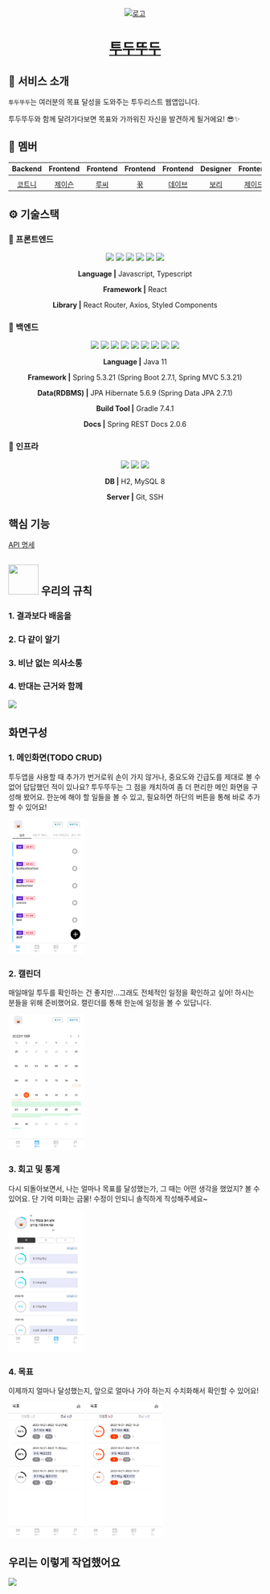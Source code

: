 <p align="middle" >
  <a href="https://github.com/teo-sprint-12-todo">
    <img width="200px;" src="https://i.imgur.com/ktEm6R9.png" alt="로고"/>
  </a>
</p>
<h1 align="middle"><a href="https://teo-sprint-12-todo.github.io/teo-todo-frontend/#/mainTodoList">투두뚜두</a></h1>
<p align="middle"></p>


## 💬 서비스 소개

`투두뚜두`는 여러분의 목표 달성을 도와주는 투두리스트 웹앱입니다.

 투두뚜두와 함께 달려가다보면 목표와 가까워진 자신을 발견하게 될거에요! 😎✨

## 🥰 멤버

|                                         Backend                                         |                                          Frontend                                          |                                          Frontend                                           |                                         Frontend                                         |                                         Frontend                                         |                                          Designer                                          |                                         Frontend                                         |
| :--------------------------------------------------------------------------------------: | :----------------------------------------------------------------------------------------: | :----------------------------------------------------------------------------------------: | :-------------------------------------------------------------------------------------: | :-------------------------------------------------------------------------------------: | :---------------------------------------------------------------------------------------: | :-------------------------------------------------------------------------------------: |
| |
|                            [코트니](https://github.com/210-reverof)                             |                          [제이슨](https://github.com/jongwooha98)                          |                           [루씨](https://github.com/rshk2002)                           |                           [꾺](https://github.com/C12H22O12)                            |                          [데이브](https://github.com/choseonghwan91)                          |                        [보리](https://teo-sprint-12-todo.github.io/teo-todo-frontend)                         |                        [제이드](https://github.com/dev-yun)                         |

## ⚙️ 기술스택

### 🧷 프론트엔드

<div align="middle">

<img src="https://img.shields.io/badge/javascript-F7DF1E?style=for-the-badge&logo=javascript&logoColor=black"> <img src="https://img.shields.io/badge/typescript-3178C6?style=for-the-badge&logo=typescript&logoColor=white">
<img src="https://img.shields.io/badge/react-61DAFB?style=for-the-badge&logo=react&logoColor=black">
<img src="https://img.shields.io/badge/react router-CA4245?style=for-the-badge&logo=reactrouter&logoColor=white">
<img src="https://img.shields.io/badge/axios-5A29E4?style=for-the-badge&logo=axios&logoColor=white">
<img src="https://img.shields.io/badge/styled components-D26AC2?style=for-the-badge&logo=styled-components&logoColor=white">
  
**Language |** Javascript, Typescript

**Framework |** React

**Library |** React Router, Axios, Styled Components

  
</div>


### 🧷 백엔드

<div align="middle">

<img src="https://img.shields.io/badge/java-3a75b0?style=for-the-badge&logo=java&logoColor=black"> <img src="https://img.shields.io/badge/spring-6DB33F?style=for-the-badge&logo=spring&logoColor=white">
<img src="https://img.shields.io/badge/spring boot-6DB33F?style=for-the-badge&logo=springboot&logoColor=white">
<img src="https://img.shields.io/badge/spring mvc-6DB33F?style=for-the-badge&logo=spring&logoColor=white">
<img src="https://img.shields.io/badge/JPA Hibernate-59666C?style=for-the-badge&logo=Hibernate&logoColor=white">
<img src="https://img.shields.io/badge/gradle-02303A?style=for-the-badge&logo=gradle&logoColor=white">
<img src="https://img.shields.io/badge/junit-25A162?style=for-the-badge&logo=junit5&logoColor=white">
<img src="https://img.shields.io/badge/spring test-6DB33F?style=for-the-badge&logo=spring&logoColor=white">
<img src="https://img.shields.io/badge/spring rest docs-6DB33F?style=for-the-badge&logo=spring&logoColor=white">
  
  
**Language |** Java 11

**Framework |** Spring 5.3.21 (Spring Boot 2.7.1, Spring MVC 5.3.21)

**Data(RDBMS) |** JPA Hibernate 5.6.9 (Spring Data JPA 2.7.1)

**Build Tool |** Gradle 7.4.1

**Docs |** Spring REST Docs 2.0.6
  
</div>


### 🧷 인프라

<div align="middle">

<img src="https://img.shields.io/badge/AWS EC2-FF9900?style=for-the-badge&logo=amazonec2&logoColor=white">
<img src="https://img.shields.io/badge/maria DB-4479A1?style=for-the-badge&logo=mariadb&logoColor=white">
<img src="https://img.shields.io/badge/git-F05032?style=for-the-badge&logo=git&logoColor=white">
  
**DB |** H2, MySQL 8

**Server |** Git, SSH
  
</div>



## 핵심 기능

[API 명세](https://pitch-savory-ca1.notion.site/0ee731acbf74426fa43ca48c4b2dc624?v=2a5e43eb5caa4927b741539d995a6dc0&p=77906a47776f4a5bad45a18eeab8eec9&pm=s)


## <img src="https://noticon-static.tammolo.com/dgggcrkxq/image/upload/v1593397832/noticon/xmudzlguiuwsxfi3wjkj.png" width="60px" height="60px"> 우리의 규칙

### 1. 결과보다 배움을

### 2. 다 같이 알기

### 3. 비난 없는 의사소통

### 4. 반대는 근거와 함께


![](https://i.imgur.com/PGJ0gAu.png)


## 화면구성


### 1. 메인화면(TODO CRUD)
투두앱을 사용할 때 추가가 번거로워 손이 가지 않거나, 중요도와 긴급도를 제대로 볼 수 없어 답답했던 적이 있나요? 투두뚜두는 그 점을 캐치하여 좀 더 편리한 메인 화면을 구성해 봤어요. 한눈에 해야 할 일들을 볼 수 있고, 필요하면 하단의 버튼을 통해 바로 추가할 수 있어요!

<img src="./todo.png" width="30%" />


### 2. 캘린더
매일매일 투두를 확인하는 건 좋지만...그래도 전체적인 일정을 확인하고 싶어! 하시는 분들을 위해 준비했어요. 캘린더를 통해 한눈에 일정을 볼 수 있답니다.

<img src="/calendar.png" width="30%" />

### 3. 회고 및 통계
다시 되돌아보면서, 나는 얼마나 목표를 달성했는가, 그 때는 어떤 생각을 했었지? 볼 수 있어요. 단 기억 미화는 금물! 수정이 안되니 솔직하게 작성해주세요~

<img src="/retrospect.png" width="30%" />

### 4. 목표
이제까지 얼마나 달성했는지, 앞으로 얼마나 가야 하는지 수치화해서 확인할 수 있어요!

<img src="/goal-1.png" width="30%" />
<img src="/goal-2.png" width="30%" />
     
     
## 우리는 이렇게 작업했어요
![](https://i.imgur.com/IBaQhtc.png)

<!-- ### 1. 서로 인사를 나눴어요

![](https://i.imgur.com/Nyz9LLl.png) -->


<!-- ### Convention
UI 컴포넌트와, 로직 컴포넌트의 분리

### Folder Structure
/assets
/types
/pages
 - index.ts

/components
 - Todo Item

/common
 - button
 - modal

/context 전역상태관리
 - user
 
/hooks -->
